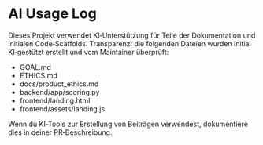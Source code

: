 # AI Usage Log

Dieses Projekt verwendet KI‑Unterstützung für Teile der Dokumentation und initialen Code‑Scaffolds. Transparenz: die folgenden Dateien wurden initial KI‑gestützt erstellt und vom Maintainer überprüft:

- GOAL.md
- ETHICS.md
- docs/product_ethics.md
- backend/app/scoring.py
- frontend/landing.html
- frontend/assets/landing.js

Wenn du KI‑Tools zur Erstellung von Beiträgen verwendest, dokumentiere dies in deiner PR‑Beschreibung.
